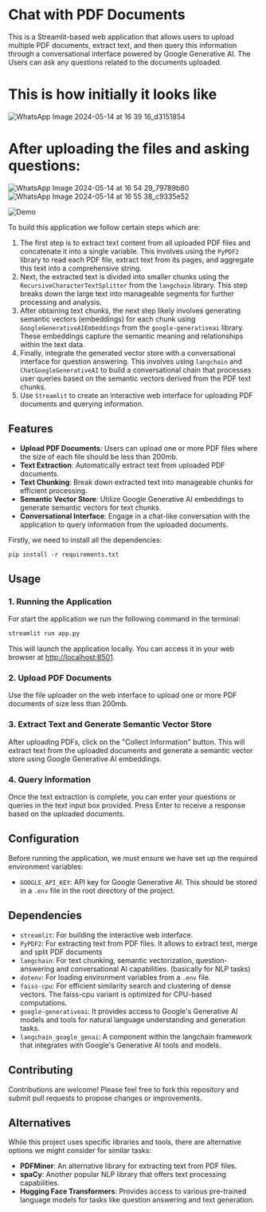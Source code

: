 # Chat with PDF Documents

This is a Streamlit-based web application that allows users to upload multiple PDF documents, extract text, and then query this information through a conversational interface powered by Google Generative AI.
The Users can ask any questions related to the documents uploaded.

# This is how initially it looks like
![WhatsApp Image 2024-05-14 at 16 39 16_d3151854](https://github.com/Sudhanshu480/Chat_with_PDF/assets/96736479/ee580b5b-8b52-48d5-bb45-be7c285e2e7d)

# After uploading the files and asking questions:
![WhatsApp Image 2024-05-14 at 16 54 29_79789b80](https://github.com/Sudhanshu480/Chat_with_PDF/assets/96736479/414a4ac3-8099-4e4b-bca0-83041cefcb46)
![WhatsApp Image 2024-05-14 at 16 55 38_c9335e52](https://github.com/Sudhanshu480/Chat_with_PDF/assets/96736479/e921da82-4283-4b8c-ab0b-22c70ebd6ed9)


![Demo](demo.gif)

To build this application we follow certain steps which are:
1. The first step is to extract text content from all uploaded PDF files and concatenate it into a single variable. This involves using the `PyPDF2` library to read each PDF file, extract text from its pages, and aggregate this text into a comprehensive string.
2. Next, the extracted text is divided into smaller chunks using the `RecursiveCharacterTextSplitter` from the `langchain` library. This step breaks down the large text into manageable segments for further processing and analysis.
3. After obtaining text chunks, the next step likely involves generating semantic vectors (embeddings) for each chunk using `GoogleGenerativeAIEmbeddings` from the `google-generativeai` library. These embeddings capture the semantic meaning and relationships within the text data.
4. Finally, integrate the generated vector store with a conversational interface for question answering. This involves using `langchain` and `ChatGoogleGenerativeAI` to build a conversational chain that processes user queries based on the semantic vectors derived from the PDF text chunks.
5. Use `Streamlit` to create an interactive web interface for uploading PDF documents and querying information.


## Features

- **Upload PDF Documents**: Users can upload one or more PDF files where the size of each file should be less than 200mb.
- **Text Extraction**: Automatically extract text from uploaded PDF documents.
- **Text Chunking**: Break down extracted text into manageable chunks for efficient processing.
- **Semantic Vector Store**: Utilize Google Generative AI embeddings to generate semantic vectors for text chunks.
- **Conversational Interface**: Engage in a chat-like conversation with the application to query information from the uploaded documents.


Firstly, we need to install all the dependencies:
   ```
   pip install -r requirements.txt
   ```

## Usage

### 1. Running the Application

For start the application we run the following command in the terminal:

```bash
streamlit run app.py
```
This will launch the application locally. You can access it in your web browser at [http://localhost:8501](http://localhost:8501).

### 2. Upload PDF Documents

Use the file uploader on the web interface to upload one or more PDF documents of size less than 200mb.

### 3. Extract Text and Generate Semantic Vector Store

After uploading PDFs, click on the "Collect Information" button. This will extract text from the uploaded documents and generate a semantic vector store using Google Generative AI embeddings.

### 4. Query Information

Once the text extraction is complete, you can enter your questions or queries in the text input box provided. Press Enter to receive a response based on the uploaded documents.




## Configuration

Before running the application, we must ensure we have set up the required environment variables:

- `GOOGLE_API_KEY`: API key for Google Generative AI. This should be stored in a `.env` file in the root directory of the project.

## Dependencies

- `streamlit`: For building the interactive web interface.
- `PyPDF2`: For extracting text from PDF files. It allows to extract text, merge and split PDF documents
- `langchain`: For text chunking, semantic vectorization, question-answering and conversational AI capabilities. (basically for NLP tasks)
- `dotenv`: For loading environment variables from a `.env` file.
- `faiss-cpu`: For efficient similarity search and clustering of dense vectors. The faiss-cpu variant is optimized for CPU-based computations.
- `google-generativeai`: It provides access to Google's Generative AI models and tools for natural language understanding and generation tasks.
- `langchain_google_genai`: A component within the langchain framework that integrates with Google's Generative AI tools and models.

## Contributing

Contributions are welcome! Please feel free to fork this repository and submit pull requests to propose changes or improvements.


## Alternatives

While this project uses specific libraries and tools, there are alternative options we might consider for similar tasks:

- **PDFMiner**: An alternative library for extracting text from PDF files.
- **spaCy**: Another popular NLP library that offers text processing capabilities.
- **Hugging Face Transformers**: Provides access to various pre-trained language models for tasks like question answering and text generation.

